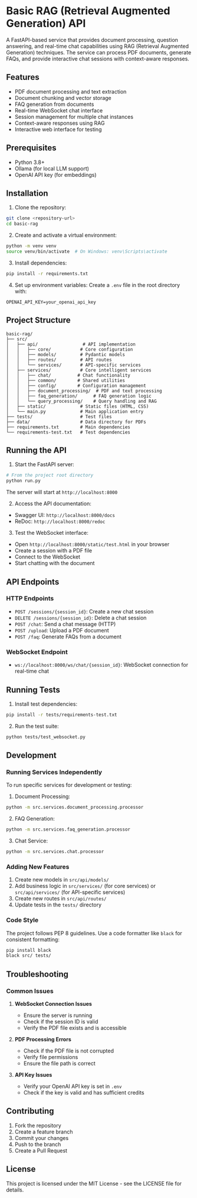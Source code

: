 # Basic RAG (Retrieval Augmented Generation) API

A FastAPI-based service that provides document processing, question answering, and real-time chat capabilities using RAG (Retrieval Augmented Generation) techniques. The service can process PDF documents, generate FAQs, and provide interactive chat sessions with context-aware responses.

## Features

- PDF document processing and text extraction
- Document chunking and vector storage
- FAQ generation from documents
- Real-time WebSocket chat interface
- Session management for multiple chat instances
- Context-aware responses using RAG
- Interactive web interface for testing

## Prerequisites

- Python 3.8+
- Ollama (for local LLM support)
- OpenAI API key (for embeddings)

## Installation

1. Clone the repository:
```bash
git clone <repository-url>
cd basic-rag
```

2. Create and activate a virtual environment:
```bash
python -m venv venv
source venv/bin/activate  # On Windows: venv\Scripts\activate
```

3. Install dependencies:
```bash
pip install -r requirements.txt
```

4. Set up environment variables:
Create a `.env` file in the root directory with:
```
OPENAI_API_KEY=your_openai_api_key
```

## Project Structure

```
basic-rag/
├── src/
│   ├── api/                 # API implementation
│   │   ├── core/           # Core configuration
│   │   ├── models/         # Pydantic models
│   │   ├── routes/         # API routes
│   │   └── services/       # API-specific services
│   ├── services/           # Core intelligent services
│   │   ├── chat/          # Chat functionality
│   │   ├── common/        # Shared utilities
│   │   ├── config/        # Configuration management
│   │   ├── document_processing/  # PDF and text processing
│   │   ├── faq_generation/      # FAQ generation logic
│   │   └── query_processing/    # Query handling and RAG
│   ├── static/             # Static files (HTML, CSS)
│   └── main.py             # Main application entry
├── tests/                  # Test files
├── data/                   # Data directory for PDFs
├── requirements.txt        # Main dependencies
└── requirements-test.txt   # Test dependencies
```

## Running the API

1. Start the FastAPI server:
```bash
# From the project root directory
python run.py
```

The server will start at `http://localhost:8000`

2. Access the API documentation:
- Swagger UI: `http://localhost:8000/docs`
- ReDoc: `http://localhost:8000/redoc`

3. Test the WebSocket interface:
- Open `http://localhost:8000/static/test.html` in your browser
- Create a session with a PDF file
- Connect to the WebSocket
- Start chatting with the document

## API Endpoints

### HTTP Endpoints

- `POST /sessions/{session_id}`: Create a new chat session
- `DELETE /sessions/{session_id}`: Delete a chat session
- `POST /chat`: Send a chat message (HTTP)
- `POST /upload`: Upload a PDF document
- `POST /faq`: Generate FAQs from a document

### WebSocket Endpoint

- `ws://localhost:8000/ws/chat/{session_id}`: WebSocket connection for real-time chat

## Running Tests

1. Install test dependencies:
```bash
pip install -r tests/requirements-test.txt
```

2. Run the test suite:
```bash
python tests/test_websocket.py
```

## Development

### Running Services Independently

To run specific services for development or testing:

1. Document Processing:
```bash
python -m src.services.document_processing.processor
```

2. FAQ Generation:
```bash
python -m src.services.faq_generation.processor
```

3. Chat Service:
```bash
python -m src.services.chat.processor
```

### Adding New Features

1. Create new models in `src/api/models/`
2. Add business logic in `src/services/` (for core services) or `src/api/services/` (for API-specific services)
3. Create new routes in `src/api/routes/`
4. Update tests in the `tests/` directory

### Code Style

The project follows PEP 8 guidelines. Use a code formatter like `black` for consistent formatting:

```bash
pip install black
black src/ tests/
```

## Troubleshooting

### Common Issues

1. **WebSocket Connection Issues**
   - Ensure the server is running
   - Check if the session ID is valid
   - Verify the PDF file exists and is accessible

2. **PDF Processing Errors**
   - Check if the PDF file is not corrupted
   - Verify file permissions
   - Ensure the file path is correct

3. **API Key Issues**
   - Verify your OpenAI API key is set in `.env`
   - Check if the key is valid and has sufficient credits

## Contributing

1. Fork the repository
2. Create a feature branch
3. Commit your changes
4. Push to the branch
5. Create a Pull Request

## License

This project is licensed under the MIT License - see the LICENSE file for details.